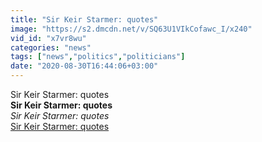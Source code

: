 ```yaml
---
title: "Sir Keir Starmer: quotes"
image: "https://s2.dmcdn.net/v/SQ63U1VIkCofawc_I/x240"
vid_id: "x7vr8wu"
categories: "news"
tags: ["news","politics","politicians"]
date: "2020-08-30T16:44:06+03:00"
---
```

Sir Keir Starmer: quotes<br><b>Sir Keir Starmer: quotes</b><br> <i>Sir Keir Starmer: quotes</i><br> <u>Sir Keir Starmer: quotes</u>
